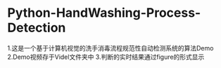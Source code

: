 # Python-HandWashing-Process-Detection
1.这是一个基于计算机视觉的洗手消毒流程规范性自动检测系统的算法Demo
2.Demo视频存于Videl文件夹中
3.判断的实时结果通过figure的形式显示

